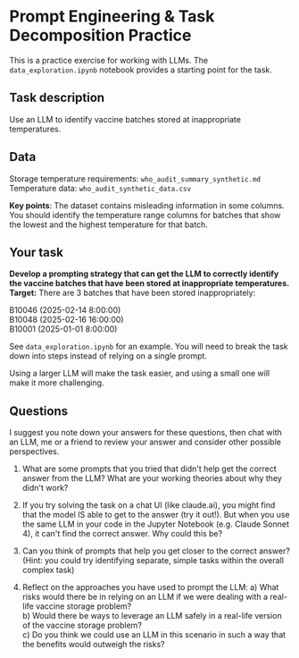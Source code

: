 # Prompt Engineering & Task Decomposition Practice
This is a practice exercise for working with LLMs. The `data_exploration.ipynb` notebook provides a starting point for the task.

## Task description

Use an LLM to identify vaccine batches stored at inappropriate temperatures.

## Data

Storage temperature requirements: `who_audit_summary_synthetic.md`  
Temperature data: `who_audit_synthetic_data.csv`  

**Key points**: The dataset contains misleading information in some columns. You should identify the temperature range columns for batches that show the lowest and the highest temperature for that batch.

## Your task
**Develop a prompting strategy that can get the LLM to correctly identify the vaccine batches that have been stored at inappropriate temperatures.**  
**Target:** There are 3 batches that have been stored inappropriately:

B10046 (2025-02-14 8:00:00)  
B10048 (2025-02-16 16:00:00)  
B10001 (2025-01-01 8:00:00)  

See `data_exploration.ipynb` for an example. You will need to break the task down into steps instead of relying on a single prompt. 

Using a larger LLM will make the task easier, and using a small one will make it more challenging.


## Questions

I suggest you note down your answers for these questions, then chat with an LLM, me or a friend to review your answer and consider other possible perspectives.  

1. What are some prompts that you tried that didn't help get the correct answer from the LLM? What are your working theories about why they didn't work?  

2. If you try solving the task on a chat UI (like claude.ai), you might find that the model IS able to get to the answer (try it out!). But when you use the same LLM in your code in the Jupyter Notebook (e.g. Claude Sonnet 4), it can't find the correct answer. Why could this be?  

3. Can you think of prompts that help you get closer to the correct answer? (Hint: you could try identifying separate, simple tasks within the overall complex task)  

4. Reflect on the approaches you have used to prompt the LLM:
a) What risks would there be in relying on an LLM if we were dealing with a real-life vaccine storage problem?  
b) Would there be ways to leverage an LLM safely in a real-life version of the vaccine storage problem?  
c) Do you think we could use an LLM in this scenario in such a way that the benefits would outweigh the risks?  
